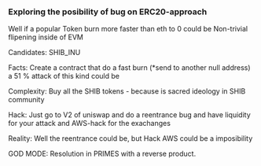 ### Exploring the posibility of bug on ERC20-approach

Well if a popular Token burn more faster than eth to 0 could be Non-trivial flipening inside of EVM

Candidates:
  SHIB_INU


Facts:  Create a contract that do a fast burn (*send to another null address)
  a 51 % attack of this kind could be

Complexity: Buy all the SHIB tokens - because is sacred ideology in SHIB community

Hack: Just go to V2 of uniswap and do a reentrance bug and have liquidity for your attack and AWS-hack for the exachanges 

Reality: Well the reentrance could be, but Hack AWS could be a imposibility


GOD MODE: Resolution in PRIMES with a reverse product.


